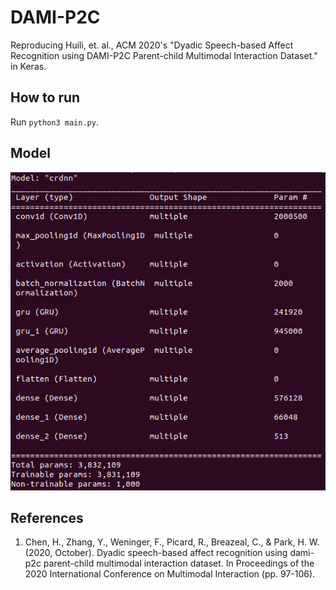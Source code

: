 # DAMI-P2C
Reproducing Huili, et. al., ACM 2020's "Dyadic Speech-based Affect Recognition using DAMI-P2C Parent-child Multimodal Interaction Dataset." in Keras.

## How to run
Run `python3 main.py`.

## Model
![result](https://github.com/ybkim95/DAMI-P2C/blob/main/img/result.png)

## References
1. Chen, H., Zhang, Y., Weninger, F., Picard, R., Breazeal, C., & Park, H. W. (2020, October). Dyadic speech-based affect recognition using dami-p2c parent-child multimodal interaction dataset. In Proceedings of the 2020 International Conference on Multimodal Interaction (pp. 97-106).
